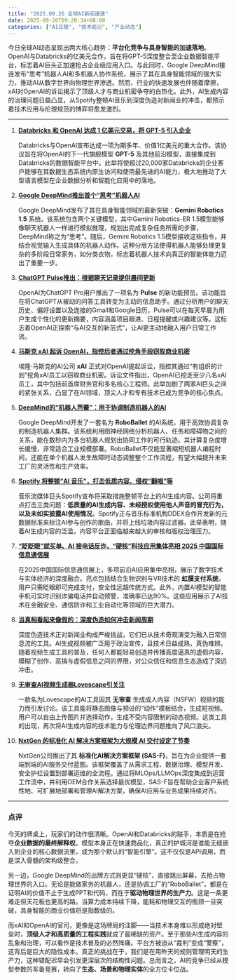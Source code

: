 ```yaml
---
title: "2025.09.26 全球AI新闻速递"
date: 2025-09-26T09:20:34+08:00
categories: ["AI日报", "技术前沿", "产业动态"]
---
```


今日全球AI动态呈现出两大核心趋势：**平台化竞争与具身智能的加速落地**。OpenAI与Databricks的亿美元合作，旨在将GPT-5深度整合至企业数据智能平台，标志着AI巨头正加速抢占企业级应用入口。与此同时，Google DeepMind接连发布“思考”机器人AI和多机器人协作系统，展示了其在具身智能领域的强大实力，推动AI从数字世界向物理世界渗透。然而，行业的快速发展也伴随着摩擦，xAI对OpenAI的诉讼揭示了顶级人才与商业机密争夺的白热化。此外，AI生成内容的治理问题日益凸显，从Spotify整顿AI音乐到深度伪造对新闻业的冲击，都预示着技术应用与伦理规范的博弈将愈发激烈。

---

1.  [**Databricks 和 OpenAI 达成 1 亿美元交易，将 GPT-5 引入企业**](https://analyticsindiamag.com/ai-news-updates/databricks-and-openai-strike-100m-deal-to-bring-gpt-5-to-enterprises/)

    Databricks与OpenAI宣布达成一项为期多年、价值1亿美元的重大合作。该协议旨在将OpenAI的下一代旗舰模型 **GPT-5** 及其他前沿模型，直接集成到Databricks的数据智能平台中。此举将使超过20,000家Databricks的企业客户能够在其数据生态系统内原生访问和使用最先进的AI能力，极大地推动了大型语言模型在企业数据分析和智能化应用中的落地。


2.  [**Google DeepMind推出首个“思考”机器人AI**](https://arstechnica.com/google/2025/09/google-deepmind-unveils-its-first-thinking-robotics-ai/)

    Google DeepMind发布了其在具身智能领域的最新突破：**Gemini Robotics 1.5** 系统。该系统包含两个关键模型，其中Gemini Robotics-ER 1.5模型能够像聊天机器人一样进行模拟推理，规划出完成复杂任务所需的步骤，DeepMind称之为“思考”。随后，Gemini Robotics 1.5模型接收这些指令，并结合视觉输入生成具体的机器人动作。这种分层方法使得机器人能够处理更复杂的多阶段日常家务，如分类衣物，标志着机器人技术向真正的智能体能力迈出了重要一步。


3.  [**ChatGPT Pulse推出：根据聊天记录提供晨间更新**](https://arstechnica.com/ai/2025/09/chatgpt-pulse-delivers-morning-updates-based-on-your-chat-history/)

    OpenAI为ChatGPT Pro用户推出了一项名为 **Pulse** 的新功能预览。该功能旨在将ChatGPT从被动的问答工具转变为主动的信息助手。通过分析用户的聊天历史、偏好设置以及连接的Gmail和Google日历，Pulse可以在每天早晨为用户生成个性化的更新摘要，内容涵盖项目跟进、日程提醒或兴趣建议等。这标志着OpenAI正探索“与AI交互的新范式”，让AI更主动地融入用户日常工作流。


4.  [**马斯克 xAI 起诉 OpenAI，指控后者通过挖角手段窃取商业机密**](https://www.ithome.com/0/885/864.htm)

    埃隆·马斯克的AI公司 **xAI** 正式对OpenAI提起诉讼，指控其通过“有组织的计划”挖角xAI员工以窃取商业机密。诉讼文件指出，OpenAI已挖走至少八名xAI员工，其中包括前首席财务官和多名核心工程师。此举加剧了两家AI巨头之间的紧张关系，凸显了在AI领域，顶尖人才和专有技术已成为竞争的核心焦点。


5.  [**DeepMind的“机器人芭蕾”：用于协调制造机器人的AI**](https://arstechnica.com/science/2025/09/deepminds-robotic-ballet-an-ai-for-coordinating-manufacturing-robots/)

    Google DeepMind开发了一套名为 **RoboBallet** 的AI系统，用于高效协调复杂的制造机器人集群。该系统利用图神经网络分析机器人、任务和障碍物之间的关系，能在数秒内为多台机器人规划出协同工作的可行轨迹。其计算复杂度增长缓慢，非常适合工业规模部署。RoboBallet不仅能显著缩短机器人编程时间，还能在单个机器人发生故障时动态调整整个工作流程，有望大幅提升未来工厂的灵活性和生产效率。


6.  [**Spotify 将整顿“AI 音乐”，打击低质内容、侵权“翻唱”等**](https://www.ithome.com/0/885/864.htm)

    音乐流媒体巨头Spotify宣布将采取措施整顿平台上的AI生成内容。公司将重点打击三类问题：**低质量的AI生成内容、未经授权使用他人声音的冒充行为，以及未如实披露AI使用情况**。Spotify正与音乐标准机构DDEX合作开发新的元数据标准来标注AI参与创作的歌曲，并将上线垃圾内容过滤器。此举表明，随着AI生成内容的泛滥，内容平台正面临越来越大的审核和版权治理压力。


7.  [**“眨眨眼”就买单、AI 接电话反诈，“硬核”科技应用集体亮相 2025 中国国际信息通信展**](https://www.ithome.com/0/885/890.htm)

    在2025中国国际信息通信展上，多项前沿AI应用集中亮相，展示了数字技术与实体经济的深度融合。亮点包括结合生物识别与VR技术的 **虹膜支付系统**，用户只需眨眼即可完成支付，安全性远超传统方式。此外，内置AI模型的智能手机可实时识别诈骗电话并自动预警，准确率已达90%。这些应用展示了AI技术在金融安全、通信防诈和工业自动化等领域的巨大潜力。


8.  [**当真相看起来像假的：深度伪造如何冲击新闻周期**](https://ai2people.com/when-truth-looks-fake-how-deepfakes-crash-the-news-cycle/)

    深度伪造技术正对新闻业构成严峻挑战，它们已从技术奇观演变为融入日常信息流的工具。AI生成视频被广泛用于政治宣传，且技术日益成熟，真伪难辨。随着视频生成工具的普及，任何人都能轻易创造并传播高度逼真的虚假内容，模糊了创作、恶搞与虚假信息之间的界限，对公众信任和信息生态造成了深远冲击。


9.  [**无审查AI视频生成器Lovescape引关注**](https://ai2people.com/lovescape-video-generator/)

    一款名为Lovescape的AI工具因其 **无审查** 生成成人内容（NSFW）视频的能力而引发讨论。该工具能将静态图像与预设的“动作”模板结合，生成短视频。用户可以自由上传图片并选择动作，生成不受内容限制的动态视频。这类工具的出现，再次将AI生成内容的技术能力与伦理边界问题推向了风口浪尖。


10. [**NxtGen 的标准化 AI 解决方案框架为大规模 AI 交付设定了节奏**](https://analyticsindiamag.com/ai-highlights/nxtgens-standardised-ai-solutions-framework-sets-the-pace-for-ai-delivery-at-scale/)

    NxtGen公司推出了其 **标准化AI解决方案框架 (SAS-F)**，旨在为企业提供一套端到端的AI服务交付蓝图。该框架覆盖了从需求工程、数据治理、模型开发、安全护栏设置到部署运维的全流程。通过将MLOps/LLMOps深度集成到运营工作流中，并利用OEM合作关系选择最优模型，SAS-F旨在帮助企业客户系统性地、可扩展地部署和管理AI解决方案，确保AI应用与业务成果持续对齐。

---

### **点评**

今天的牌桌上，玩家们的动作很清晰。OpenAI和Databricks的联手，本质是在抢夺**企业数据的最终解释权**。模型本身正在快速商品化，真正的护城河是谁能无缝嵌入到企业的核心数据流里，成为那个默认的“智能引擎”。这不仅仅是API调用，而是深入骨髓的架构级整合。

另一边，Google DeepMind的出牌方式则更显“硬核”，直接跳出屏幕，去抢占物理世界的入口。无论是能做家务的机器人，还是协调工厂的“RoboBallet”，都是在证明AI的价值不止于生成PPT和代码，而在于**驱动物理世界的生产力**。这是一条更难走但天花板也更高的路。当算力成本持续下降，能耗和物理交互的瓶颈一旦突破，具身智能的商业价值将是指数级的。

而xAI和OpenAI的官司，更像是这场牌局的注脚——当技术本身难以形成绝对壁垒时，**顶级人才和高质量的工程实践**就成了最稀缺的资产。至于那些AI生成内容的乱象和治理，可以看作是技术普及的必然阵痛。平台方被迫从“裁判”变成“警察”，这背后是巨大的隐性成本。真正的挑战在于，我们是在用昨天的规则管理明天的生产力，这种错配迟早会引发更深层次的结构性问题。总而言之，AI的竞争已经从模型参数的军备竞赛，转向了**生态、场景和物理实体**的全方位卡位战。